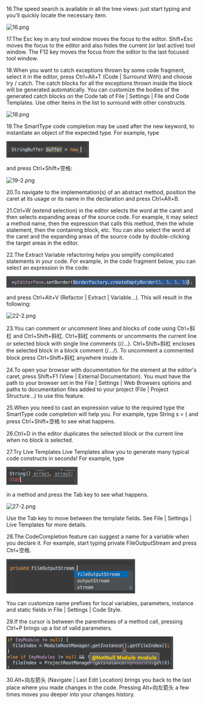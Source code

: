 16.The speed search is available in all the tree views: just start typing and you'll quickly locate the necessary item. 
 
   ![16.png](../pic/16.png)
 
17.The Esc key in any tool window moves the focus to the editor. 
   Shift+Esc moves the focus to the editor and also hides the current (or last active) tool window. 
   The F12 key moves the focus from the editor to the last focused tool window. 

18.When you want to catch exceptions thrown by some code fragment, select it in the editor, press Ctrl+Alt+T (Code | Surround With) and choose try / catch. The catch blocks for all the exceptions thrown inside the block will be generated automatically. 
   You can customize the bodies of the generated catch blocks on the Code tab of File | Settings | File and Code Templates. 
   Use other items in the list to surround with other constructs. 
 
   ![18.png](../pic/18.png)
 
19.The SmartType code completion may be used after the new keyword, to instantiate an object of the expected type. For example, type 
 
   ![19-1.png](../pic/19-1.png)
 
   and press Ctrl+Shift+空格: 

   ![19-2.png](../pic/19-2.png)

20.To navigate to the implementation(s) of an abstract method, position the caret at its usage or its name in the declaration and press Ctrl+Alt+B. 

21.Ctrl+W (extend selection) in the editor selects the word at the caret and then selects expanding areas of the source code. For example, it may select a method name, then the expression that calls this method, then the whole statement, then the containing block, etc. You can also select the word at the caret and the expanding areas of the source code by double-clicking the target areas in the editor.

22.The Extract Variable refactoring helps you simplify complicated statements in your code. For example, in the code fragment below, you can select an expression in the code: 
 
   ![22-1.png](../pic/22-1.png)
 
   and press Ctrl+Alt+V (Refactor | Extract | Variable...). This will result in the following: 

   ![22-2.png](../pic/22-2.png)
 
23.You can comment or uncomment lines and blocks of code using Ctrl+斜杠 and Ctrl+Shift+斜杠. 
   Ctrl+斜杠 comments or uncomments the current line or selected block with single line comments (//...). 
   Ctrl+Shift+斜杠 encloses the selected block in a block comment (/*...*/). 
   To uncomment a commented block press Ctrl+Shift+斜杠 anywhere inside it. 

24.To open your browser with documentation for the element at the editor's caret, press Shift+F1 (View | External Documentation). 
   You must have the path to your browser set in the File | Settings | Web Browsers options and paths to documentation files added to your project (File | Project Structure...) to use this feature. 

25.When you need to cast an expression value to the required type the SmartType code completion will help you. For example, type 
   String s = (<caret is here> 
   and press Ctrl+Shift+空格 to see what happens. 

26.Ctrl+D in the editor duplicates the selected block or the current line when no block is selected. 

27.Try Live Templates
   Live Templates allow you to generate many typical code constructs in seconds! For example, type

   ![27-1.png](../pic/27-1.png)
 
   in a method and press the Tab key to see what happens.

   ![27-2.png](../pic/27-2.png)
 
   Use the Tab key to move between the template fields. See File | Settings | Live Templates for more details.

28.The CodeCompletion feature can suggest a name for a variable when you declare it. For example, start typing 
   private FileOutputStream
   and press Ctrl+空格. 

   ![28.png](../pic/28.png)
 
   You can customize name prefixes for local variables, parameters, instance and static fields in File | Settings | Code Style. 

29.If the cursor is between the parentheses of a method call, pressing Ctrl+P brings up a list of valid parameters. 

   ![29.png](../pic/29.png)
 
30.Alt+向左箭头 (Navigate | Last Edit Location) brings you back to the last place where you made changes in the code. 
   Pressing Alt+向左箭头 a few times moves you deeper into your changes history. 
